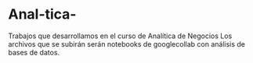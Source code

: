 # Anal-tica-
Trabajos que desarrollamos en el curso de Analítica de Negocios 
Los archivos que  se subirán serán notebooks de googlecollab con análisis de bases de datos. 
